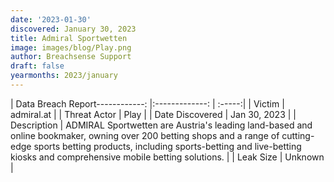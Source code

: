 ```yaml
---
date: '2023-01-30'
discovered: January 30, 2023
title: Admiral Sportwetten
image: images/blog/Play.png
author: Breachsense Support
draft: false
yearmonths: 2023/january
---
```


| Data Breach Report------------:     |:-------------:    | :-----:|
| Victim      | admiral.at      | 
| Threat Actor      | Play      | 
| Date Discovered      | Jan 30, 2023      | 
| Description      | ADMIRAL Sportwetten are Austria's leading land-based and online bookmaker, owning over 200 betting shops and a range of cutting-edge sports betting products, including sports-betting and live-betting kiosks and comprehensive mobile betting solutions.      | 
| Leak Size      | Unknown      | 

